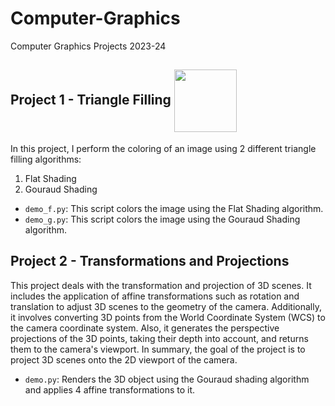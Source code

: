 # Computer-Graphics
 Computer Graphics Projects 2023-24
 ## Project 1 - Triangle Filling  <img width="100" align="center" src="https://github.com/user-attachments/assets/0786e94c-2005-4446-ae5d-7eaf01e45680" />
 In this project, I perform the coloring of an image using 2 different triangle filling algorithms:
 1. Flat Shading
 2. Gouraud Shading
    
 * `demo_f.py`: This script colors the image using the Flat Shading algorithm. 
 * `demo_g.py`: This script colors the image using the Gouraud Shading algorithm.

## Project 2 - Transformations and Projections
This project deals with the transformation and projection of 3D scenes. It includes the application of affine transformations such as rotation and translation to adjust 3D scenes to the geometry of the camera. Additionally, it involves converting 3D points from the World Coordinate System (WCS) to the camera coordinate system. Also, it generates the perspective projections of the 3D points, taking their depth into account, and returns them to the camera's viewport. In summary, the goal of the project is to project 3D scenes onto the 2D viewport of the camera.

* `demo.py`: Renders the 3D object using the Gouraud shading algorithm and applies 4 affine transformations to it.
